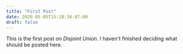 ```yaml
---
title: "First Post"
date: 2020-05-05T15:18:34-07:00
draft: false
---
```


This is the first post on *Disjoint Union*.
I haven't finished deciding what should be posted here.
